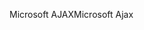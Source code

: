 <span data-ttu-id="723af-101">Microsoft AJAX</span><span class="sxs-lookup"><span data-stu-id="723af-101">Microsoft Ajax</span></span>